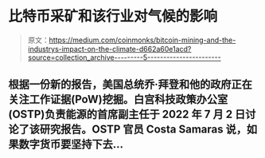 # 比特币采矿和该行业对气候的影响

> 原文：<https://medium.com/coinmonks/bitcoin-mining-and-the-industrys-impact-on-the-climate-d662a60e1acd?source=collection_archive---------5----------------------->

## 根据一份新的报告，美国总统乔·拜登和他的政府正在关注工作证据(PoW)挖掘。白宫科技政策办公室(OSTP)负责能源的首席副主任于 2022 年 7 月 2 日讨论了该研究报告。OSTP 官员 Costa Samaras 说，如果数字货币要坚持下去…